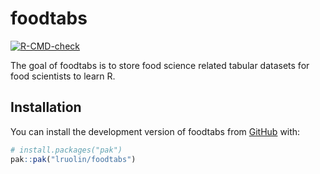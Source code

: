
<!-- README.md is generated from README.Rmd. Please edit that file -->

# foodtabs

<!-- badges: start -->

[![R-CMD-check](https://github.com/lruolin/foodtabs/actions/workflows/R-CMD-check.yaml/badge.svg)](https://github.com/lruolin/foodtabs/actions/workflows/R-CMD-check.yaml)
<!-- badges: end -->

The goal of foodtabs is to store food science related tabular datasets
for food scientists to learn R.

## Installation

You can install the development version of foodtabs from
[GitHub](https://github.com/) with:

``` r
# install.packages("pak")
pak::pak("lruolin/foodtabs")
```
